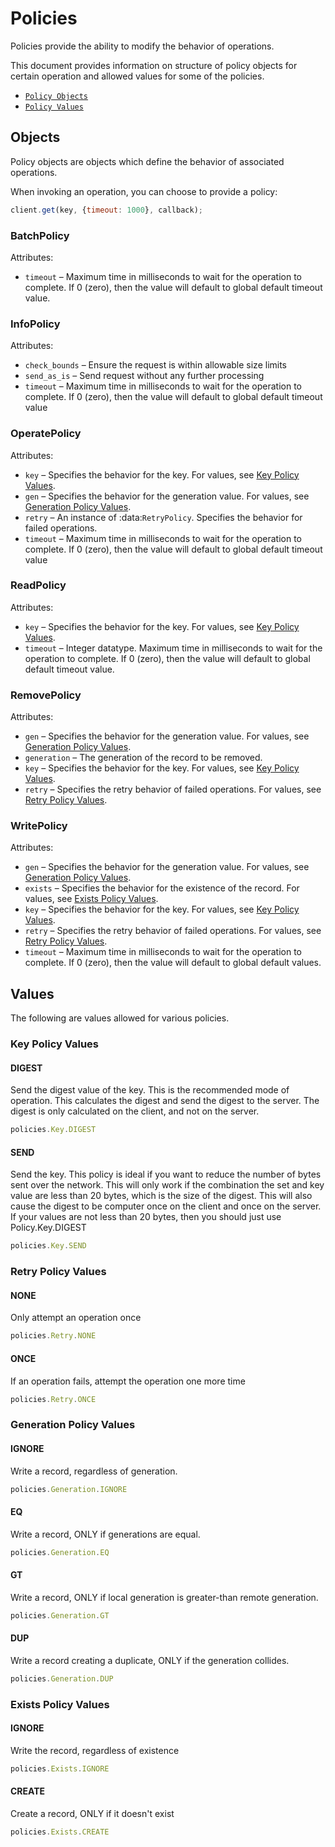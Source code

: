 # Policies

Policies provide the ability to modify the behavior of operations.

This document provides information on structure of policy objects for certain 
operation and allowed values for some of the policies.

- [`Policy Objects`](#Objects)
- [`Policy Values`](#Values)


<a name="Objects"></a>
## Objects

Policy objects are objects which define the behavior of associated operations.

When invoking an operation, you can choose to provide a policy:

```js
client.get(key, {timeout: 1000}, callback);
```

<!--
################################################################################
BatchPolicy
################################################################################
-->
<a name="BatchPolicy"></a>

### BatchPolicy 

Attributes:

- `timeout`         – Maximum time in milliseconds to wait for the operation to
                      complete. If 0 (zero), then the value will default to 
                      global default timeout value.

<!--
################################################################################
InfoPolicy
################################################################################
-->
<a name="InfoPolicy"></a>

### InfoPolicy 

Attributes:

- `check_bounds`    – Ensure the request is within allowable size limits
- `send_as_is`      – Send request without any further processing
- `timeout`         – Maximum time in milliseconds to wait for the operation to 
                      complete. If 0 (zero), then the value will default to 
                      global default timeout value


<!--
################################################################################
OperatePolicy
################################################################################
-->
<a name="OperatePolicy"></a>

### OperatePolicy 

Attributes:

- `key`             – Specifies the behavior for the key. 
                       For values, see [Key Policy Values](policies.md#key).
- `gen`             – Specifies the behavior for the generation value.
                      For values, see [Generation Policy Values](policies.md#gen).
- `retry`           – An instance of :data:`RetryPolicy`. Specifies the behavior
                      for failed operations.
- `timeout`         – Maximum time in milliseconds to wait for the operation to 
                      complete. If 0 (zero), then the value will default to 
                      global default timeout value

<!--
################################################################################
ReadPolicy
################################################################################
-->
<a name="ReadPolicy"></a>

### ReadPolicy 

Attributes:

- `key`             – Specifies the behavior for the key. 
                      For values, see [Key Policy Values](policies.md#key).
- `timeout`         – Integer datatype. Maximum time in milliseconds to wait for
                      the operation to complete. If 0 (zero), then the value 
                      will default to global default timeout value.


<!--
################################################################################
RemovePolicy
################################################################################
-->
<a name="RemovePolicy"></a>

### RemovePolicy 

Attributes:

- `gen`             – Specifies the behavior for the generation value.
                      For values, see [Generation Policy Values](policies.md#gen).
- `generation`      – The generation of the record to be removed.
- `key`             – Specifies the behavior for the key. 
                      For values, see [Key Policy Values](policies.md#key).
- `retry`           – Specifies the retry behavior of failed operations.
                      For values, see [Retry Policy Values](policies.md#retry).

<!--
################################################################################
WritePolicy
################################################################################
-->
<a name="WritePolicy"></a>

### WritePolicy 

Attributes:

- `gen`             – Specifies the behavior for the generation value.
                      For values, see [Generation Policy Values](policies.md#gen).
- `exists`          – Specifies the behavior for the existence of the record.
                      For values, see [Exists Policy Values](policies.md#exists).
- `key`             – Specifies the behavior for the key. 
                      For values, see [Key Policy Values](policies.md#key).
- `retry`           – Specifies the retry behavior of failed operations.
                      For values, see [Retry Policy Values](policies.md#retry).
- `timeout`         – Maximum time in milliseconds to wait for the operation to
                      complete. If 0 (zero), then the value will default to 
                      global default values.


<a name="Values"></a>
## Values

The following are values allowed for various policies.

<!--
################################################################################
key
################################################################################
-->
<a name="key"></a>

### Key Policy Values

#### DIGEST

Send the digest value of the key. This is the recommended mode of operation. This calculates the digest and send the digest to the server. The digest is only calculated on the client, and not on the server. 

```js
policies.Key.DIGEST
```

#### SEND

Send the key. This policy is ideal if you want to reduce the number of bytes sent over the network. This will only work if the combination the set and key value are less than 20 bytes, which is the size of the digest. This will also cause the digest to be computer once on the client and once on the server. If your values are not less than 20 bytes, then you should just use Policy.Key.DIGEST

```js
policies.Key.SEND
```

<!--
################################################################################
retry
################################################################################
-->
<a name="retry"></a>

### Retry Policy Values

#### NONE

Only attempt an operation once

```js
policies.Retry.NONE
```

#### ONCE

If an operation fails, attempt the operation one more time

```js
policies.Retry.ONCE
```

<!--
################################################################################
gen
################################################################################
-->
<a name="gen"></a>

### Generation Policy Values

#### IGNORE

Write a record, regardless of generation.

```js
policies.Generation.IGNORE
```

#### EQ

Write a record, ONLY if generations are equal.

```js
policies.Generation.EQ
```

#### GT

Write a record, ONLY if local generation is greater-than remote generation.

```js
policies.Generation.GT
```

#### DUP

Write a record creating a duplicate, ONLY if the generation collides.

```js
policies.Generation.DUP
```

<!--
################################################################################
exists
################################################################################
-->
<a name="exists"></a>

### Exists Policy Values

#### IGNORE

Write the record, regardless of existence

```js
policies.Exists.IGNORE
```

#### CREATE

Create a record, ONLY if it doesn't exist

```js
policies.Exists.CREATE
```
